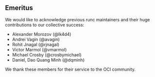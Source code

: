 ## Emeritus ##

We would like to acknowledge previous runc maintainers and their huge
contributions to our collective success:

 * Alexander Morozov (@lk4d4)
 * Andrei Vagin (@avagin)
 * Rohit Jnagal (@rjnagal)
 * Victor Marmol (@vmarmol)
 * Michael Crosby (@crosbymichael)
 * Daniel, Dao Quang Minh (@dqminh)

We thank these members for their service to the OCI community.
